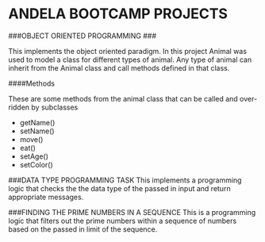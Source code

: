 # ANDELA BOOTCAMP PROJECTS

###OBJECT ORIENTED PROGRAMMING ###

 This implements the object oriented paradigm. In this project Animal was used to model a class for different types of animal.
 Any type of animal can inherit from the Animal class and call methods defined in that class.
 
 
  ####Methods
  
  These are some methods from the animal class that can be called and over-ridden by subclasses
  + getName()
  + setName()
  + move()
  + eat()
  + setAge()
  + setColor()
 

###DATA TYPE PROGRAMMING TASK
This implements a programming logic that checks the the data type of the passed in input and return appropriate messages.


###FINDING THE PRIME NUMBERS IN A SEQUENCE 
 This is a programming logic that filters out the prime numbers within a sequence of numbers based on the passed in limit of the sequence.

